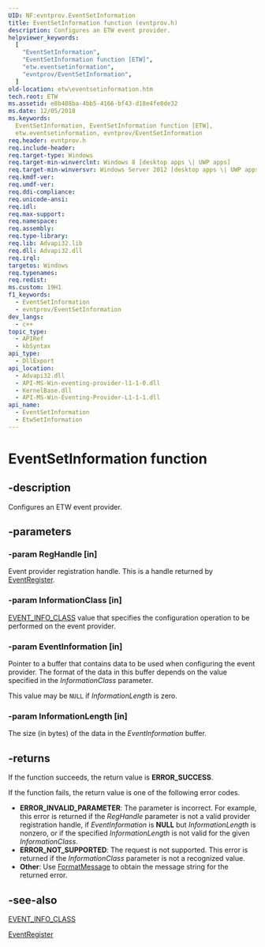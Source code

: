 ```yaml
---
UID: NF:evntprov.EventSetInformation
title: EventSetInformation function (evntprov.h)
description: Configures an ETW event provider.
helpviewer_keywords:
  [
    "EventSetInformation",
    "EventSetInformation function [ETW]",
    "etw.eventsetinformation",
    "evntprov/EventSetInformation",
  ]
old-location: etw\eventsetinformation.htm
tech.root: ETW
ms.assetid: e8b408ba-4bb5-4166-bf43-d18e4fe8de32
ms.date: 12/05/2018
ms.keywords:
  EventSetInformation, EventSetInformation function [ETW],
  etw.eventsetinformation, evntprov/EventSetInformation
req.header: evntprov.h
req.include-header:
req.target-type: Windows
req.target-min-winverclnt: Windows 8 [desktop apps \| UWP apps]
req.target-min-winversvr: Windows Server 2012 [desktop apps \| UWP apps]
req.kmdf-ver:
req.umdf-ver:
req.ddi-compliance:
req.unicode-ansi:
req.idl:
req.max-support:
req.namespace:
req.assembly:
req.type-library:
req.lib: Advapi32.lib
req.dll: Advapi32.dll
req.irql:
targetos: Windows
req.typenames:
req.redist:
ms.custom: 19H1
f1_keywords:
  - EventSetInformation
  - evntprov/EventSetInformation
dev_langs:
  - c++
topic_type:
  - APIRef
  - kbSyntax
api_type:
  - DllExport
api_location:
  - Advapi32.dll
  - API-MS-Win-eventing-provider-l1-1-0.dll
  - KernelBase.dll
  - API-MS-Win-Eventing-Provider-L1-1-1.dll
api_name:
  - EventSetInformation
  - EtwSetInformation
---
```


# EventSetInformation function

## -description

Configures an ETW event provider.

## -parameters

### -param RegHandle [in]

Event provider registration handle. This is a handle returned by
[EventRegister](/windows/desktop/api/evntprov/nf-evntprov-eventregister).

### -param InformationClass [in]

[EVENT_INFO_CLASS](/windows/desktop/api/evntprov/ne-evntprov-event_info_class)
value that specifies the configuration operation to be performed on the event
provider.

### -param EventInformation [in]

Pointer to a buffer that contains data to be used when configuring the event
provider. The format of the data in this buffer depends on the value specified
in the _InformationClass_ parameter.

This value may be `NULL` if _InformationLength_ is zero.

### -param InformationLength [in]

The size (in bytes) of the data in the _EventInformation_ buffer.

## -returns

If the function succeeds, the return value is **ERROR_SUCCESS**.

If the function fails, the return value is one of the following error codes.

- **ERROR_INVALID_PARAMETER**: The parameter is incorrect. For example, this
  error is returned if the _RegHandle_ parameter is not a valid provider
  registration handle, if _EventInformation_ is **NULL** but _InformationLength_
  is nonzero, or if the specified _InformationLength_ is not valid for the given
  _InformationClass_.
- **ERROR_NOT_SUPPORTED**: The request is not supported. This error is returned
  if the _InformationClass_ parameter is not a recognized value.
- **Other**: Use
  [FormatMessage](/windows/desktop/api/winbase/nf-winbase-formatmessage) to
  obtain the message string for the returned error.

## -see-also

[EVENT_INFO_CLASS](/windows/desktop/api/evntprov/ne-evntprov-event_info_class)

[EventRegister](/windows/desktop/api/evntprov/nf-evntprov-eventregister)
